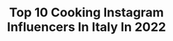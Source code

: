 ---
title: Top 10 Cooking Instagram Influencers In Italy In 2022
description: >-
  Find top cooking Instagram influencers in Italy in 2022. Most popular hashtags: #italy #food #photooftheday #foodporn.
platform: Instagram
hits: 808
text_top: Discover the top-rated Instagram influencers on inBeat.
text_bottom: Our search engine aggregates 808 Instagram influencers like this in Italy for you to connect with.
profiles:
  - username: "stereolady"
    fullname: >-
      StereoLady 🎧❤️
    bio: >-
      Rome 🇮🇹 music 🎵 drums & piano 🥁 cooking 🍽️ walking 🚶 programming 💾 languages 🈴 sharing thoughts & emotions 💭 being awake at night 🌙 astronomy 💫
    location: "Italy"
    followers: 30960
    engagement: 880
    commentsToLikes: 0.079902
    id: ck8tahj87rs2p0j78rh1p3ygr
    verified: false
    hashtags: "#almenotunelluniverso"
  - username: "andreacoccohirai"
    fullname: >-
      Andrea Cocco Hirai
    bio: >-
      Actor that loves to cook, check out my cooking profile @coccos_kitchen , now in 🇯🇵 🌐Ambassador arigat-eu Diventa chi sei SHOWREEL e youtube chanel 👇
    location: "Italy"
    followers: 34308
    engagement: 314
    commentsToLikes: 0.042610
    id: ck6tkkvqx4wob0j71rl67z4ta
    verified: true
    hashtags: "#andreacocco, #actorslife, #sicilia, #tokyo"
  - username: "eleonorabazzonicoach"
    fullname: >-
      💎bᥲzzყ rᥙᥒᥒᥱr & ᥴookιᥒg ᥣovᥱr
    bio: >-
      👩‍🍳cooking lover 🎓laurea in scienze motorie 🏃‍♀️tecnico Fidal 🇮🇹champion 21k 2009 🔒10km➡️35'15 🔒21,097➡️1h17 🔒42,195➡️2h45 Amb ⚫@volchem_italia
    location: "Italy"
    followers: 6158
    engagement: 740
    commentsToLikes: 0.046501
    id: ckap1zzmpwsju0i784qnj14n9
    verified: false
    hashtags: "#timetorun, #runnersterritory, #iloverun, #runnermom"
  - username: "pavicevic_tamara"
    fullname: >-
      Tamara Pavicevic
    bio: >-
      Fashion designer @tamarapavicevic_fashion 👗 #tamarapavicevic and creator of @cookingwithsonja 👩🏻‍🍳🤍 My YouTube Chanel is here👇🏼
    location: "Italy"
    followers: 24993
    engagement: 523
    commentsToLikes: 0.014980
    id: ck5qc6wvyp59h0i11n1mistv0
    verified: false
    hashtags: "#kuvajiiska, #kuvanjesasonjom, #newhaircolor, #25"
  - username: "lericettedimarygio"
    fullname: >-
      Maria Giovanna Staffieri
    bio: >-
      BRAND AMBASSADOR @tonnomaruzzellaofficial ▶MATERA ▶+25 ▶FoodPorn ▶ Dessert ▶Passion for cooking Amo fare i dolci/salati ♥
    location: "Italy"
    followers: 83039
    engagement: 881
    commentsToLikes: 0.086398
    id: ck137arttam8o0i197maup2hn
    verified: false
    hashtags: "#autumninpitcures, #octooberspics, #happynoovember, #autumnpaattern"
  - username: "atavolaconfra"
    fullname: >-
      atavolaconfra
    bio: >-
      Francesca, italian girl🌻 27yo🎂 #homemade Food lover 🍕🍟🍔 Cooking lover🍝🍜 per collaborazioni➡️ atavolaconfra@gmail.com
    location: "Italy"
    followers: 10802
    engagement: 1035
    commentsToLikes: 0.133363
    id: ckap69fjsey6b0i785g0j2s1b
    verified: false
    hashtags: "#campaniafoodblog, #eat, #cucina, #foodie"
  - username: "_annamaione_"
    fullname: >-
      Anna Maione
    bio: >-
      • 🇮🇹, 27 •Economics & management/Luxury & fashion management •Food and cooking lover 🐷👩🏻‍🍳🍕🍣 🌰🍷🍝 •Traveler 🌍🎡 •Ruan’s mom 🐶
    location: "Italy"
    followers: 6247
    engagement: 964
    commentsToLikes: 0.029379
    id: ckapaxn56xuyf0i78jiu0j7qh
    verified: false
    hashtags: "#outfit, #cilento, #love, #italy"
  - username: "viaggiare_con_la_cucina"
    fullname: >-
      Elisa Simonati
    bio: >-
      🇮🇹 🇬🇧 Cooking, baking and travelling addict 👩‍🍳✈️ Panificatrice seriale, viaggiatrice compulsiva Racconti dei miei viaggi nelle storie in evidenza 😉
    location: "Italy"
    followers: 14753
    engagement: 789
    commentsToLikes: 0.352046
    id: ck15synzsfh7h0i19mzxq0a8w
    verified: false
    hashtags: "#ricettelight, #lievitomadre, #homemadebread, #mangiaconpizzakaiju"
  - username: "foodieglobetrotter"
    fullname: >-
      Foodie Globetrotter (Lilia)
    bio: >-
      See also my other a/c @roman_footsteps Travel + food + wine + people I love ❤ passionate about cooking, culture & the arts Globetrotter ☉
    location: "Italy"
    followers: 3522
    engagement: 1616
    commentsToLikes: 0.128847
    id: ck5zzqph6c90n0i14o1tubcqo
    verified: false
    hashtags: "#bestofitaly, #loves, #europe, #bellaitalia"
  - username: "la_cucina_di_imma"
    fullname: >-
      Imma
    bio: >-
      I studied #Business, I love #cooking 👉🏻#focaccequadridautore 🔹Passione #cucina #Italia 👩🏼‍🍳🇮🇹 🔹Fatto a #casa 🏠 🔹Buono & Creativo 😋🎨 🔹Dolce & Salato 🍰🧂
    location: "Italy"
    followers: 7189
    engagement: 885
    commentsToLikes: 0.352641
    id: ckap6a1u6f0yj0i78r62fqw14
    verified: false
    hashtags: "#cibo, #italia, #mangiaresano, #fame"
---